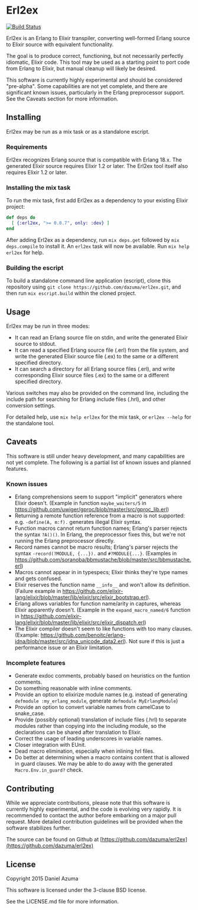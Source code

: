 # Erl2ex

[![Build Status](https://travis-ci.org/dazuma/erl2ex.svg?branch=master)](https://travis-ci.org/dazuma/erl2ex)

Erl2ex is an Erlang to Elixir transpiler, converting well-formed Erlang source to Elixir source with equivalent functionality.

The goal is to produce correct, functioning, but not necessarily perfectly idiomatic, Elixir code. This tool may be used as a starting point to port code from Erlang to Elixir, but manual cleanup will likely be desired.

This software is currently highly experimental and should be considered "pre-alpha". Some capabilities are not yet complete, and there are significant known issues, particularly in the Erlang preprocessor support. See the Caveats section for more information.

## Installing

Erl2ex may be run as a mix task or as a standalone escript.

### Requirements

Erl2ex recognizes Erlang source that is compatible with Erlang 18.x. The generated Elixir source requires Elixir 1.2 or later. The Erl2ex tool itself also requires Elixir 1.2 or later.

### Installing the mix task

To run the mix task, first add Erl2ex as a dependency to your existing Elixir project:

```elixir
def deps do
  [ {:erl2ex, ">= 0.0.7", only: :dev} ]
end
```

After adding Erl2ex as a dependency, run `mix deps.get` followed by `mix deps.compile` to install it. An `erl2ex` task will now be available. Run `mix help erl2ex` for help.

### Building the escript

To build a standalone command line application (escript), clone this repository using `git clone https://github.com/dazuma/erl2ex.git`, and then run `mix escript.build` within the cloned project.

## Usage

Erl2ex may be run in three modes:

*   It can read an Erlang source file on stdin, and write the generated Elixir source to stdout.
*   It can read a specified Erlang source file (.erl) from the file system, and write the generated Elixir source file (.ex) to the same or a different specified directory.
*   It can search a directory for all Erlang source files (.erl), and write corresponding Elixir source files (.ex) to the same or a different specified directory.

Various switches may also be provided on the command line, including the include path for searching for Erlang include files (.hrl), and other conversion settings.

For detailed help, use `mix help erl2ex` for the mix task, or `erl2ex --help` for the standalone tool.

## Caveats

This software is still under heavy development, and many capabilities are not yet complete. The following is a partial list of known issues and planned features.

### Known issues

*   Erlang comprehensions seem to support "implicit" generators where Elixir doesn't. (Example in function `maybe_waiters/5` in https://github.com/uwiger/gproc/blob/master/src/gproc_lib.erl)
*   Returning a remote function reference from a macro is not supported: e.g. `-define(A, m:f).` generates illegal Elixir syntax.
*   Function macros cannot return function names; Erlang's parser rejects the syntax `?A()()`. In Erlang, the preprocessor fixes this, but we're not running the Erlang preprocessor directly.
*   Record names cannot be macro results; Erlang's parser rejects the syntax `-record(?MODULE, {...}).` and `#?MODULE{...}`. (Examples in https://github.com/soranoba/bbmustache/blob/master/src/bbmustache.erl)
*   Macros cannot appear in in typespecs; Elixir thinks they're type names and gets confused.
*   Elixir reserves the function name `__info__` and won't allow its definition. (Failure example in https://github.com/elixir-lang/elixir/blob/master/lib/elixir/src/elixir_bootstrap.erl).
*   Erlang allows variables for function name/arity in captures, whereas Elixir apparently doesn't. (Example in the `expand_macro_named/6` function in https://github.com/elixir-lang/elixir/blob/master/lib/elixir/src/elixir_dispatch.erl)
*   The Elixir compiler doesn't seem to like functions with too many clauses. (Example: https://github.com/benoitc/erlang-idna/blob/master/src/idna_unicode_data2.erl). Not sure if this is just a performance issue or an Elixir limitation.

### Incomplete features

*   Generate exdoc comments, probably based on heuristics on the funtion comments.
*   Do something reasonable with inline comments.
*   Provide an option to elixirize module names (e.g. instead of generating `defmodule :my_erlang_module`, generate `defmodule MyErlangModule`)
*   Provide an option to convert variable names from camelCase to snake_case.
*   Provide (possibly optional) translation of include files (.hrl) to separate modules rather than copying into the including module, so the declarations can be shared after translation to Elixir.
*   Correct the usage of leading underscores in variable names.
*   Closer integration with EUnit.
*   Dead macro elimination, especially when inlining hrl files.
*   Do better at determining when a macro contains content that is allowed in guard clauses. We may be able to do away with the generated `Macro.Env.in_guard?` check.

## Contributing

While we appreciate contributions, please note that this software is currently highly experimental, and the code is evolving very rapidly. It is recommended to contact the author before embarking on a major pull request. More detailed contribution guidelines will be provided when the software stabilizes further.

The source can be found on Github at [https://github.com/dazuma/erl2ex](https://github.com/dazuma/erl2ex)

## License

Copyright 2015 Daniel Azuma

This software is licensed under the 3-clause BSD license.

See the LICENSE.md file for more information.

